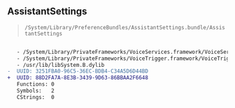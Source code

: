 ## AssistantSettings

> `/System/Library/PreferenceBundles/AssistantSettings.bundle/AssistantSettings`

```diff

   - /System/Library/PrivateFrameworks/VoiceServices.framework/VoiceServices
   - /System/Library/PrivateFrameworks/VoiceTrigger.framework/VoiceTrigger
   - /usr/lib/libSystem.B.dylib
-  UUID: 3251FBA0-96C5-36EC-BDB4-C34A5D6D44BD
+  UUID: 88D2FA7A-8E3B-3439-9D63-86BBAA2F6648
   Functions: 0
   Symbols:   2
   CStrings:  0

```
